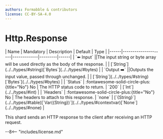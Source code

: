 ```yaml
---
authors: Formabble & contributors
license: CC-BY-SA-4.0
---
```



# Http.Response

<div class="sh-parameters" markdown="1">
| Name | Mandatory | Description | Default | Type |
|------|---------------------|-------------|---------|------|
| `⬅️ Input` ||The input string or byte array will be used directly as the body of the response. | | [`String`](../../types/#string)[`Bytes`](../../types/#bytes) |
| `Output ➡️` ||Outputs the input value, passed through unchanged. | | [`String`](../../types/#string)[`Bytes`](../../types/#bytes) |
| `Status` | :fontawesome-solid-circle-plus:{title="No"} No  | The HTTP status code to return. | `200` | [`Int`](../../types/#int) |
| `Headers` | :fontawesome-solid-circle-plus:{title="No"} No  | The headers to attach to this response. | `none` | [`{String}`](../../types/#table)[`Var({String})`](../../types/#contextvar)[`None`](../../types/#none) |

</div>

This shard sends an HTTP response to the client after receiving an HTTP request.

--8<-- "includes/license.md"

